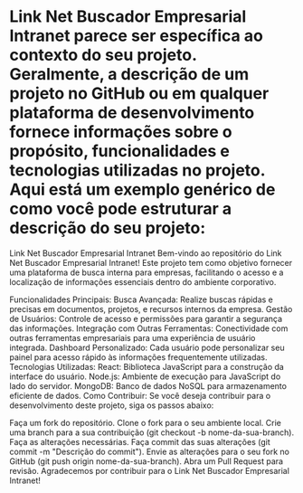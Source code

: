 #  Link Net Buscador Empresarial Intranet parece ser específica ao contexto do seu projeto. Geralmente, a descrição de um projeto no GitHub ou em qualquer plataforma de desenvolvimento fornece informações sobre o propósito, funcionalidades e tecnologias utilizadas no projeto. Aqui está um exemplo genérico de como você pode estruturar a descrição do seu projeto:

Link Net Buscador Empresarial Intranet
Bem-vindo ao repositório do Link Net Buscador Empresarial Intranet! Este projeto tem como objetivo fornecer uma plataforma de busca interna para empresas, facilitando o acesso e a localização de informações essenciais dentro do ambiente corporativo.

Funcionalidades Principais:
Busca Avançada: Realize buscas rápidas e precisas em documentos, projetos, e recursos internos da empresa.
Gestão de Usuários: Controle de acesso e permissões para garantir a segurança das informações.
Integração com Outras Ferramentas: Conectividade com outras ferramentas empresariais para uma experiência de usuário integrada.
Dashboard Personalizado: Cada usuário pode personalizar seu painel para acesso rápido às informações frequentemente utilizadas.
Tecnologias Utilizadas:
React: Biblioteca JavaScript para a construção da interface do usuário.
Node.js: Ambiente de execução para JavaScript do lado do servidor.
MongoDB: Banco de dados NoSQL para armazenamento eficiente de dados.
Como Contribuir:
Se você deseja contribuir para o desenvolvimento deste projeto, siga os passos abaixo:

Faça um fork do repositório.
Clone o fork para o seu ambiente local.
Crie uma branch para a sua contribuição (git checkout -b nome-da-sua-branch).
Faça as alterações necessárias.
Faça commit das suas alterações (git commit -m "Descrição do commit").
Envie as alterações para o seu fork no GitHub (git push origin nome-da-sua-branch).
Abra um Pull Request para revisão.
Agradecemos por contribuir para o Link Net Buscador Empresarial Intranet!
